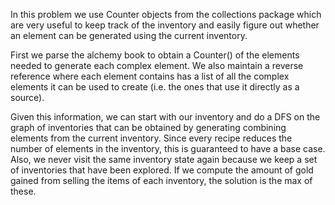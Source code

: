 In this problem we use Counter objects from the collections package which are
very useful to keep track of the inventory and easily figure out whether an element can be generated using
the current inventory.

First we parse the alchemy book to obtain a Counter() of the elements needed to generate each complex element.
We also maintain a reverse reference where each element contains has a list of all the complex elements it can
be used to create (i.e. the ones that use it directly as a source).

Given this information, we can start with our inventory and do a DFS on the graph of inventories that can be obtained by
generating combining elements from the current inventory.
Since every recipe reduces the number of elements in the inventory, this is guaranteed to have a base case.
Also, we never visit the same inventory state again because we keep a set of inventories that have been explored.
If we compute the amount of gold gained from selling the items of each inventory, the solution is the max of these.
